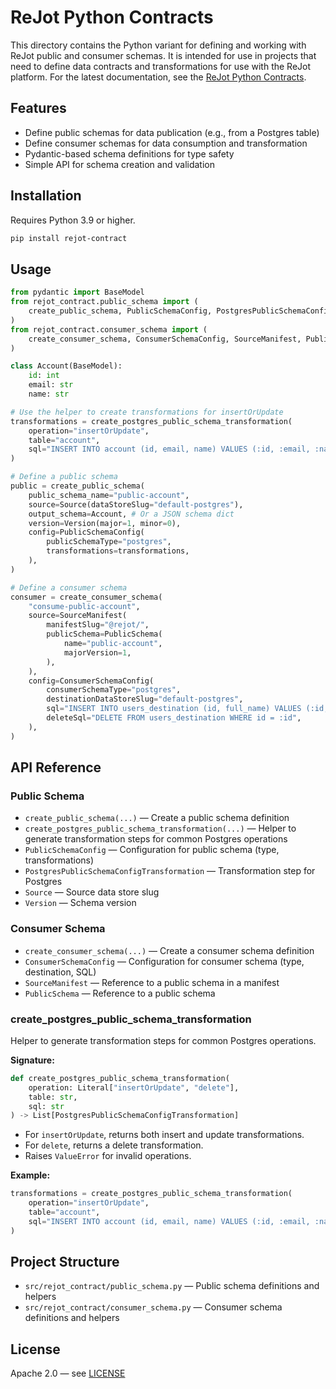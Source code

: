 # ReJot Python Contracts

This directory contains the Python variant for defining and working with ReJot public and consumer
schemas. It is intended for use in projects that need to define data contracts and transformations
for use with the ReJot platform. For the latest documentation, see the
[ReJot Python Contracts](https://rejot.dev/docs/reference/python).

## Features

- Define public schemas for data publication (e.g., from a Postgres table)
- Define consumer schemas for data consumption and transformation
- Pydantic-based schema definitions for type safety
- Simple API for schema creation and validation

## Installation

Requires Python 3.9 or higher.

```bash
pip install rejot-contract
```

## Usage

```python
from pydantic import BaseModel
from rejot_contract.public_schema import (
    create_public_schema, PublicSchemaConfig, PostgresPublicSchemaConfigTransformation, Source, Version, create_postgres_public_schema_transformation
)
from rejot_contract.consumer_schema import (
    create_consumer_schema, ConsumerSchemaConfig, SourceManifest, PublicSchema
)

class Account(BaseModel):
    id: int
    email: str
    name: str

# Use the helper to create transformations for insertOrUpdate
transformations = create_postgres_public_schema_transformation(
    operation="insertOrUpdate",
    table="account",
    sql="INSERT INTO account (id, email, name) VALUES (:id, :email, :name)",
)

# Define a public schema
public = create_public_schema(
    public_schema_name="public-account",
    source=Source(dataStoreSlug="default-postgres"),
    output_schema=Account, # Or a JSON schema dict
    version=Version(major=1, minor=0),
    config=PublicSchemaConfig(
        publicSchemaType="postgres",
        transformations=transformations,
    ),
)

# Define a consumer schema
consumer = create_consumer_schema(
    "consume-public-account",
    source=SourceManifest(
        manifestSlug="@rejot/",
        publicSchema=PublicSchema(
            name="public-account",
            majorVersion=1,
        ),
    ),
    config=ConsumerSchemaConfig(
        consumerSchemaType="postgres",
        destinationDataStoreSlug="default-postgres",
        sql="INSERT INTO users_destination (id, full_name) VALUES (:id, :email || ' ' || :name) ON CONFLICT (id) DO UPDATE SET full_name = :email || ' ' || :name",
        deleteSql="DELETE FROM users_destination WHERE id = :id",
    ),
)
```

## API Reference

### Public Schema

- `create_public_schema(...)` — Create a public schema definition
- `create_postgres_public_schema_transformation(...)` — Helper to generate transformation steps for
  common Postgres operations
- `PublicSchemaConfig` — Configuration for public schema (type, transformations)
- `PostgresPublicSchemaConfigTransformation` — Transformation step for Postgres
- `Source` — Source data store slug
- `Version` — Schema version

### Consumer Schema

- `create_consumer_schema(...)` — Create a consumer schema definition
- `ConsumerSchemaConfig` — Configuration for consumer schema (type, destination, SQL)
- `SourceManifest` — Reference to a public schema in a manifest
- `PublicSchema` — Reference to a public schema

### create_postgres_public_schema_transformation

Helper to generate transformation steps for common Postgres operations.

**Signature:**

```python
def create_postgres_public_schema_transformation(
    operation: Literal["insertOrUpdate", "delete"],
    table: str,
    sql: str
) -> List[PostgresPublicSchemaConfigTransformation]
```

- For `insertOrUpdate`, returns both insert and update transformations.
- For `delete`, returns a delete transformation.
- Raises `ValueError` for invalid operations.

**Example:**

```python
transformations = create_postgres_public_schema_transformation(
    operation="insertOrUpdate",
    table="account",
    sql="INSERT INTO account (id, email, name) VALUES (:id, :email, :name)",
)
```

## Project Structure

- `src/rejot_contract/public_schema.py` — Public schema definitions and helpers
- `src/rejot_contract/consumer_schema.py` — Consumer schema definitions and helpers

## License

Apache 2.0 — see [LICENSE](LICENSE)
